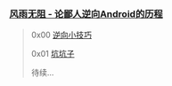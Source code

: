 ### [风雨无阻 - 论鄙人逆向Android的历程](https://puffhub.github.io/)

> 0x00 [逆向小技巧](./tricks.md)
> 
> 0x01 [坑坑子](./坑坑子.md)
> 
> 待续...